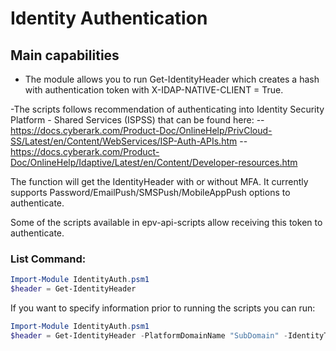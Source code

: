 # Identity Authentication

## Main capabilities
- The module allows you to run Get-IdentityHeader which creates a hash with authentication token with X-IDAP-NATIVE-CLIENT = True.

-The scripts follows recommendation of authenticating into Identity Security Platform - Shared Services (ISPSS) that can be found here:
--https://docs.cyberark.com/Product-Doc/OnlineHelp/PrivCloud-SS/Latest/en/Content/WebServices/ISP-Auth-APIs.htm
--https://docs.cyberark.com/Product-Doc/OnlineHelp/Idaptive/Latest/en/Content/Developer-resources.htm

The function will get the IdentityHeader with or without MFA. It currently supports Password/EmailPush/SMSPush/MobileAppPush options to authenticate.

Some of the scripts available in epv-api-scripts allow receiving this token to authenticate. 

### List Command:
```powershell
Import-Module IdentityAuth.psm1
$header = Get-IdentityHeader
```

If you want to specify information prior to running the scripts you can run:
```powershell
Import-Module IdentityAuth.psm1
$header = Get-IdentityHeader -PlatformDomainName "SubDomain" -IdentityTenantURL "something.id.cyberark.cloud" -IdentityUserName "UserToAuthenticate@cyberark.cloud.ID"
```
